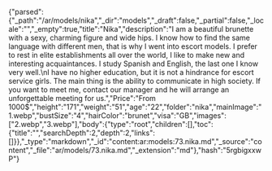{"parsed":{"_path":"/ar/models/nika","_dir":"models","_draft":false,"_partial":false,"_locale":"","_empty":true,"title":"Nika","description":"I am a beautiful brunette with a sexy, charming figure and wide hips. I know how to find the same language with different men, that is why I went into escort models. I prefer to rest in elite establishments all over the world, I like to make new and interesting acquaintances. I study Spanish and English, the last one I know very well.\nI have no higher education, but it is not a hindrance for escort service girls. The main thing is the ability to communicate in high society. If you want to meet me, contact our manager and he will arrange an unforgettable meeting for us.","Price":"From 1000$","height":"171","weight":"51","age":"22","folder":"nika","mainImage":"1.webp","bustSize":"4","hairColor":"brunet","visa":"GB","images":["2.webp","3.webp"],"body":{"type":"root","children":[],"toc":{"title":"","searchDepth":2,"depth":2,"links":[]}},"_type":"markdown","_id":"content:ar:models:73.nika.md","_source":"content","_file":"ar/models/73.nika.md","_extension":"md"},"hash":"5rgbigxxwP"}